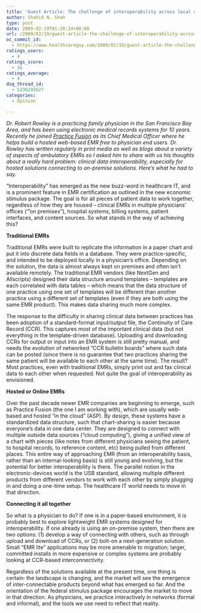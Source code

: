 ```yaml
---
title: 'Guest Article: The challenge of interoperability across local and hosted solutions'
author: Shahid N. Shah
type: post
date: 2009-02-19T01:20:24+00:00
url: /2009/02/19/guest-article-the-challenge-of-interoperability-across-local-and-hosted-solutions/
oc_commit_id:
  - https://www.healthcareguy.com/2009/02/19/guest-article-the-challenge-of-interoperability-across-local-and-hosted-solutions/1478770441
ratings_users:
  - 4
ratings_score:
  - 16
ratings_average:
  - 4
dsq_thread_id:
  - 5236292627
categories:
  - Opinion

---
```

_Dr. Robert Rowley is a practicing family physician in the San Francisco Bay Area, and has been using electronic medical records systems for 10 years._ _Recently he joined_ [_Practice Fusion_][1] _as its Chief Medical Officer where he helps build a hosted web-based EMR free to physician end users. Dr. Rowley has written regularly in print media as well as blogs about a variety of aspects of ambulatory EMRs so I asked him to share with us his thoughts_ _about a really hard problem: clinical data interoperability, especially for hosted solutions connecting to on-premise solutions. Here’s what he had to say._

“Interoperability” has emerged as the new buzz-word in healthcare IT, and is a prominent feature in EMR certification as outlined in the new economic stimulus package. The goal is for all pieces of patient data to work together, regardless of how they are housed – clinical EMRs in multiple physicians’ offices (&#8216;”on premises”), hospital systems, billing systems, patient interfaces, and content sources. So what stands in the way of achieving this?

**Traditional EMRs**

Traditional EMRs were built to replicate the information in a paper chart and put it into discrete data fields in a database. They were practice-specific, and intended to be deployed locally in a physician’s office. Depending on the solution, the data is almost always kept on premises and often isn’t available remotely. The traditional EMR vendors (like NextGen and Allscripts) designed their data structure around templates – templates are each correlated with data tables – which means that the data structure of one practice using one set of templates will be different than another practice using a different set of templates (even if they are both using the same EMR product). This makes data sharing much more complex. 

The response to the difficulty in sharing clinical data between practices has been adoption of a standard-format input/output file, the Continuity of Care Record (CCR). This captures most of the important clinical data (but not everything in the template-driven database). Uploading and downloading CCRs for output or input into an EMR system is still pretty manual, and needs the evolution of networked “CCR bulletin boards” where such data can be posted (since there is no guarantee that two practices sharing the same patient will be available to each other at the same time). The result? Most practices, even with traditional EMRs, simply print out and fax clinical data to each other when requested. Not quite the goal of interoperability as envisioned.

**Hosted or Online EMRs**

Over the past decade newer EMR companies are beginning to emerge, such as Practice Fusion (the one I am working with), which are usually web-based and hosted “in the cloud” (ASP). By design, these systems have a standardized data structure, such that chart-sharing is easier because everyone’s data in one data center. They are designed to connect with multiple outside data sources (“cloud computing”), giving a unified view of a chart with pieces (like notes from different physicians seeing the patient, to hospital records, to reference content, etc) being pulled from different places. This entire way of approaching EMR (from an interoperability basis, rather than an internal-looking basis) is still young and evolving, but the potential for better interoperability is there. The parallel notion in the electronic-devices world is the USB standard, allowing multiple different products from different vendors to work with each other by simply plugging in and doing a one-time setup. The healthcare IT world needs to move in that direction.

**Connecting it all together**

So what is a physician to do? If one is in a paper-based environment, it is probably best to explore lightweight EMR systems designed for interoperability. If one already is using an on-premise system, then there are two options: (1) develop a way of connecting with others, such as through upload and download of CCRs, or (2) bolt-on a next-generation solution. Small “EMR lite” applications may be more amenable to migration; larger, committed installs in more expensive or complex systems are probably looking at CCR-based interconnectivity. 

Regardless of the solutions available at the present time, one thing is certain: the landscape is changing, and the market will see the emergence of inter-connectable products beyond what has emerged so far. And the orientation of the federal stimulus package encourages the market to move in that direction. As physicians, we practice interactively in networks (formal and informal), and the tools we use need to reflect that reality.

 [1]: http://www.practicefusion.com/